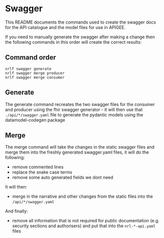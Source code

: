# Swagger

This README documents the commands used to create the swagger docs for the API catalogue and the model files for use in APIGEE.

If you need to manually generate the swagger after making a change then the following commands in this order will create the correct results:

## Command order

```shell
nrlf swagger generate
nrlf swagger merge producer
nrlf swagger merge consumer
```

## Generate

The generate command recreates the two swagger files for the consumer and producer using the fhir swagger generator - it will then use that `./api/*/swagger.yaml` file to generate the pydantic models using the datamodel-codegen package

## Merge

The merge command will take the changes in the static swagger files and merge them into the freshly generated swagger.yaml files, it will do the following:

- remove commented lines
- replace the snake case terms
- remove some auto generated fields we dont need

It will then:

- merge in the narrative and other changes from the static files into the `/api/*/swagger.yaml`

And finally:

- remove all information that is not required for public documentation (e.g. security sections and authorisers) and put that into the `nrl-*-api.yaml` files
